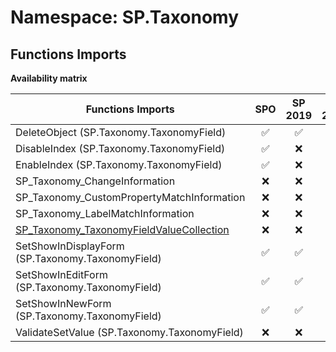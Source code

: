 # Namespace: SP.Taxonomy

## Functions Imports

**Availability matrix**

Functions Imports | SPO | SP 2019 | SP 2016 | SP 2013
----------|:---:|:-------:|:-------:|:-------
DeleteObject (SP.Taxonomy.TaxonomyField) | ✅ | ✅ | ❌ | ✅
DisableIndex (SP.Taxonomy.TaxonomyField) | ✅ | ❌ | ❌ | ❌
EnableIndex (SP.Taxonomy.TaxonomyField) | ✅ | ❌ | ❌ | ❌
SP_Taxonomy_ChangeInformation | ❌ | ❌ | ❌ | ✅
SP_Taxonomy_CustomPropertyMatchInformation | ❌ | ❌ | ❌ | ✅
SP_Taxonomy_LabelMatchInformation | ❌ | ❌ | ❌ | ✅
[SP_Taxonomy_TaxonomyFieldValueCollection](./Functions/SP_Taxonomy_TaxonomyFieldValueCollection.md) | ❌ | ❌ | ❌ | ✅
SetShowInDisplayForm (SP.Taxonomy.TaxonomyField) | ✅ | ✅ | ❌ | ✅
SetShowInEditForm (SP.Taxonomy.TaxonomyField) | ✅ | ✅ | ❌ | ✅
SetShowInNewForm (SP.Taxonomy.TaxonomyField) | ✅ | ✅ | ❌ | ✅
ValidateSetValue (SP.Taxonomy.TaxonomyField) | ❌ | ❌ | ❌ | ✅